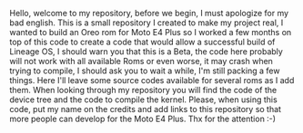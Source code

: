 Hello, welcome to my repository, before we begin, I must
apologize for my bad english. This is a small repository
I created to make my project real, I wanted to build an
Oreo rom for Moto E4 Plus so I worked a few months on top
of this code to create a code that would allow a successful
build of Lineage OS, I should warn you that this is a Beta,
the code here probably will not work with all available Roms
or even worse, it may crash when trying to compile, I should
ask you to wait a while, I'm still packing a few things. Here
I'll leave some source codes available for several roms as I
add them. When looking through my repository you will find
the code of the device tree and the code to compile the kernel.
Please, when using this code, put my name on the credits
and add links to this repository so that more people can
develop for the Moto E4 Plus. Thx for the attention :-)